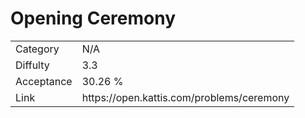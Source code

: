 # Opening Ceremony

<table>
    <tr>
        <td>Category</td>
        <td>N/A</td>
    </tr>
    <tr>
        <td>Diffulty</td>
        <td>3.3</td>
    </tr>
    <tr>
        <td>Acceptance</td>
        <td>30.26 %</td>
    </tr>
    <tr>
        <td>Link</td>
        <td>https://open.kattis.com/problems/ceremony</td>
    </tr>
</table>